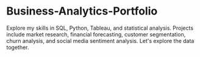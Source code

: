 # Business-Analytics-Portfolio
Explore my skills in SQL, Python, Tableau, and statistical analysis. Projects include market research, financial forecasting, customer segmentation, churn analysis, and social media sentiment analysis. Let's explore the data together.
